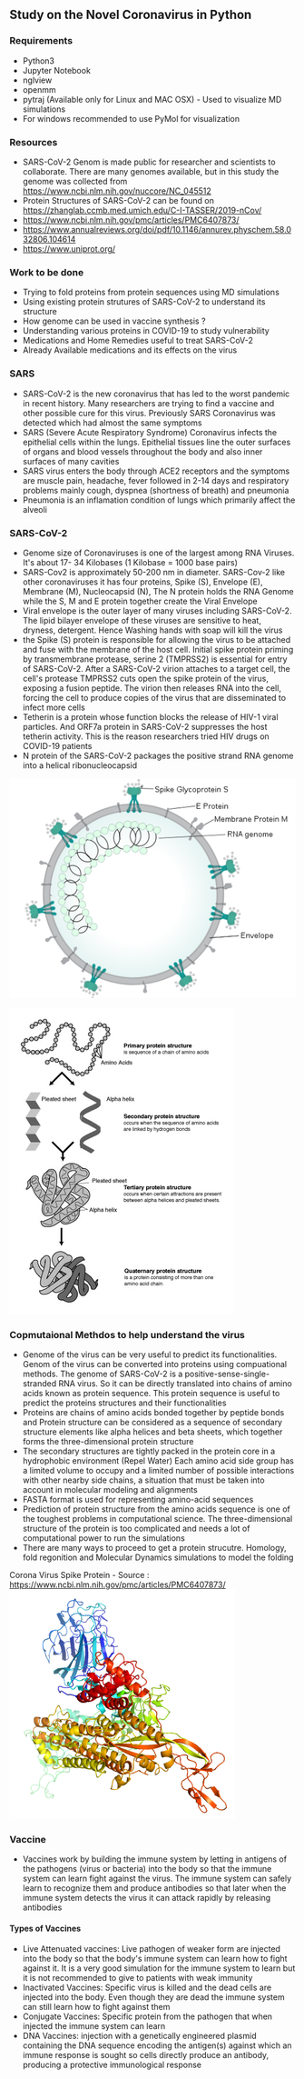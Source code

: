 ## Study on the Novel Coronavirus in Python

### Requirements
- Python3
- Jupyter Notebook
- nglview
- openmm
- pytraj (Available only for Linux and MAC OSX) - Used to visualize MD simulations
- For windows recommended to use PyMol for visualization

### Resources
- SARS-CoV-2 Genom is made public for researcher and scientists to collaborate. There are many genomes available, but in this study the genome was collected from https://www.ncbi.nlm.nih.gov/nuccore/NC_045512 
- Protein Structures of SARS-CoV-2 can be found on https://zhanglab.ccmb.med.umich.edu/C-I-TASSER/2019-nCov/
- https://www.ncbi.nlm.nih.gov/pmc/articles/PMC6407873/
- https://www.annualreviews.org/doi/pdf/10.1146/annurev.physchem.58.032806.104614
- https://www.uniprot.org/

### Work to be done
- Trying to fold proteins from protein sequences using MD simulations
- Using existing protein strutures of SARS-CoV-2 to understand its structure
- How genome can be used in vaccine synthesis ?
- Understanding various proteins in COVID-19 to study vulnerability
- Medications and Home Remedies useful to treat SARS-CoV-2
- Already Available medications and its effects on the virus

### SARS
- SARS-CoV-2 is the new coronavirus that has led to the worst pandemic in recent history. Many researchers are trying to find a vaccine and other possible cure for this virus. Previously SARS Coronavirus was detected which had almost the same symptoms
- SARS (Severe Acute Respiratory Syndrome) Coronavirus infects the epithelial cells within the lungs. Epithelial tissues line the outer surfaces of organs and blood vessels throughout the body and also inner surfaces of many cavities
- SARS virus enters the body through ACE2 receptors and the symptoms are muscle pain, headache, fever followed in 2-14 days and respiratory problems mainly cough, dyspnea (shortness of breath) and pneumonia
- Pneumonia is an inflamation condition of lungs which primarily affect the alveoli

### SARS-CoV-2
- Genome size of Coronaviruses is one of the largest among RNA Viruses. It's about 17- 34 Kilobases (1 Kilobase = 1000 base pairs) 
- SARS-Cov2 is approximately 50-200 nm in diameter. SARS-Cov-2 like other coronaviruses it has four proteins, Spike (S), Envelope (E), Membrane (M), Nucleocapsid (N), The N protein holds the RNA Genome while the S, M and E protein together create the Viral Envelope
- Viral envelope is the outer layer of many viruses including SARS-CoV-2. The lipid bilayer envelope of these viruses are sensitive to heat, dryness, detergent. Hence Washing hands with soap will kill the virus
- the Spike (S) protein is responsible for allowing the virus to be attached and fuse with the membrane of the host cell. Initial spike protein priming by transmembrane protease, serine 2 (TMPRSS2) is essential for entry of SARS-CoV-2. After a SARS-CoV-2 virion attaches to a target cell, the cell's protease TMPRSS2 cuts open the spike protein of the virus, exposing a fusion peptide. The virion then releases RNA into the cell, forcing the cell to produce copies of the virus that are disseminated to infect more cells
- Tetherin is a protein whose function blocks the release of HIV-1 viral particles. And ORF7a protein in SARS-CoV-2 suppresses the host tetherin activity. This is the reason researchers tried HIV drugs on COVID-19 patients
- N protein of the SARS-CoV-2 packages the positive strand RNA genome into a helical ribonucleocapsid

![Corona Virus Strucutre](./Images/1.png)

![Corona Virus Strucutre](./Images/Protein-structure.png)

### Copmutaional Methdos to help understand the virus
- Genome of the virus can be very useful to predict its functionalities. Genom of the virus can be converted into proteins using compuational methods. The genome of SARS-CoV-2 is a positive-sense-single-stranded RNA virus. So it can be directly translated into chains of amino acids known as protein sequence. This protein sequence is useful to predict the proteins structures and their functionalities
- Proteins are chains of amino acids bonded together by peptide bonds and Protein structure can be considered as a sequence of secondary structure elements like alpha helices and beta sheets, which together forms the three-dimensional protein structure
- The secondary structures are tightly packed in the protein core in a hydrophobic environment (Repel Water) Each amino acid side group has a limited volume to occupy and a limited number of possible interactions with other nearby side chains, a situation that must be taken into account in molecular modeling and alignments
- FASTA format is used for representing amino-acid sequences
- Prediction of protein structure from the amino acids sequence is one of the toughest problems in computational science. The three-dimensional structure of the protein is too complicated and needs a lot of computational power to run the simulations 
- There are many ways to proceed to get a protein strucutre. Homology, fold regonition and Molecular Dynamics simulations to model the folding

Corona Virus Spike Protein - Source : https://www.ncbi.nlm.nih.gov/pmc/articles/PMC6407873/
![Spike Protein](./Images/spike.png?style=centerme)

### Vaccine
- Vaccines work by building the immune system by letting in antigens of the pathogens (virus or bacteria) into the body so that the immune system can learn fight against the virus. The immune system can safely learn to recognize them and produce antibodies so that later when the immune system detects the virus it can attack rapidly by releasing antibodies

#### Types of Vaccines
- Live Attenuated vaccines: Live pathogen of weaker form are injected into the body so that the body's immune system can learn how to fight against it. It is a very good simulation for the immune system to learn but it is not recommended to give to patients with weak immunity
- Inactivated Vaccines: Specific virus is killed and the dead cells are injected into the body. Even though they are dead the immune system can still learn how to fight against them
- Conjugate Vaccines: Specific protein from the pathogen that when injected the immune system can learn
- DNA Vaccines: injection with a genetically engineered plasmid containing the DNA sequence encoding the antigen(s) against which an immune response is sought so cells directly produce an antibody, producing a protective immunological response